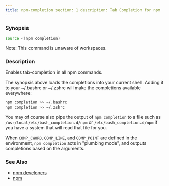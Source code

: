```yaml
---
title: npm-completion section: 1 description: Tab Completion for npm
---
```


### Synopsis

```bash
source <(npm completion)
```

Note: This command is unaware of workspaces.

### Description

Enables tab-completion in all npm commands.

The synopsis above loads the completions into your current shell. Adding it to your ~/.bashrc or ~/.zshrc will make the
completions available everywhere:

```bash
npm completion >> ~/.bashrc
npm completion >> ~/.zshrc
```

You may of course also pipe the output of `npm completion` to a file such as `/usr/local/etc/bash_completion.d/npm` or
`/etc/bash_completion.d/npm` if you have a system that will read that file for you.

When `COMP_CWORD`, `COMP_LINE`, and `COMP_POINT` are defined in the environment, `npm completion` acts in "plumbing
mode", and outputs completions based on the arguments.

### See Also

* [npm developers](/using-npm/developers)
* [npm](/commands/npm)
